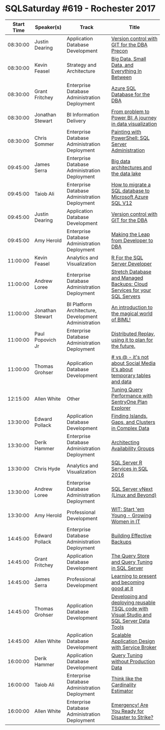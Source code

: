 # SQLSaturday #619 - Rochester 2017
Start Time|Speaker(s)|Track|Title
---|---|---|---
08:30:00|Justin Dearing|Application  Database Development|[Version control with GIT for the DBA Precon](62498.md)
08:30:00|Kevin Feasel|Strategy and Architecture|[Big Data, Small Data, and Everything In Between](57900.md)
08:30:00|Grant Fritchey|Enterprise Database Administration  Deployment|[Azure SQL Database for the DBA](59392.md)
08:30:00|Jonathan Stewart|BI Information Delivery|[From problem to Power BI:  A journey in data visualization](61558.md)
08:30:00|Chris Sommer|Enterprise Database Administration  Deployment|[Painting with PowerShell: SQL Server Administration](61639.md)
09:45:00|James Serra|Enterprise Database Administration  Deployment|[Big data architectures and the data lake](57885.md)
09:45:00|Taiob Ali|Enterprise Database Administration  Deployment|[How to migrate a SQL database to Microsoft Azure SQL V12](61389.md)
09:45:00|Justin Dearing|Application  Database Development|[Version control with GIT for the DBA](62495.md)
09:45:00|Amy Herold|Enterprise Database Administration  Deployment|[Making the Leap from Developer to DBA](63836.md)
11:00:00|Kevin Feasel|Analytics and Visualization|[R For the SQL Server Developer](57902.md)
11:00:00|Andrew Loree|Enterprise Database Administration  Deployment|[Stretch Database and Managed Backups: Cloud Services for your SQL Servers](61276.md)
11:00:00|Jonathan Stewart|BI Platform Architecture, Development  Administration|[An introduction to the magical world of BIML!](61556.md)
11:00:00|Paul Popovich Jr|Enterprise Database Administration  Deployment|[Distributed Replay, using  it to plan for the future.](62407.md)
11:00:00|Thomas Grohser|Application  Database Development|[# vs @ - it's not about Social Media it's about temporary tables and data](62799.md)
12:15:00|Allen White|Other|[Tuning Query Performance with SentryOne Plan Explorer](64624.md)
13:30:00|Edward Pollack|Application  Database Development|[Finding Islands, Gaps, and Clusters in Complex Data](57878.md)
13:30:00|Derik Hammer|Enterprise Database Administration  Deployment|[Architecting Availability Groups](57895.md)
13:30:00|Chris Hyde|Analytics and Visualization|[SQL Server R Services in SQL 2016](59588.md)
13:30:00|Andrew Loree|Enterprise Database Administration  Deployment|[SQL Server vNext (Linux and Beyond)](61277.md)
13:30:00|Amy Herold|Professional Development|[WIT: Start 'em Young - Growing Women in IT](63727.md)
14:45:00|Edward Pollack|Enterprise Database Administration  Deployment|[Building Effective Backups](57880.md)
14:45:00|Grant Fritchey|Application  Database Development|[The Query Store and Query Tuning in SQL Server](59393.md)
14:45:00|James Serra|Professional Development|[Learning to present and becoming good at it](59579.md)
14:45:00|Thomas Grohser|Application  Database Development|[Developing and deploying reusable TSQL code with Visual Studio and SQL Server Data Tools](62800.md)
14:45:00|Allen White|Application  Database Development|[Scalable Application Design with Service Broker](63451.md)
16:00:00|Derik Hammer|Application  Database Development|[Query Tuning without Production Data](57897.md)
16:00:00|Taiob Ali|Enterprise Database Administration  Deployment|[Think like the Cardinality Estimator](61658.md)
16:00:00|Allen White|Enterprise Database Administration  Deployment|[Emergency! Are You Ready for Disaster to Strike?](63449.md)
